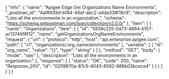 {
  "info": {
    "name": "Apigee Edge Get Organizations Name Environments",
    "_postman_id": "4af8939d-bf84-46af-abc2-a4da338f18c8",
    "description": "Lists all the environments in an organization.",
    "schema": "https://schema.getpostman.com/json/collection/v2.0.0/"
  },
  "item": [
    {
      "name": "Organizations",
      "item": [
        {
          "id": "5939c225-0d73-4664-b157-ac13746f8f12",
          "name": "getOrganizationsOrgNameEnvironments",
          "request": {
            "url": {
              "protocol": "http",
              "host": "api.enterprise.apigee.com",
              "path": [
                "v1",
                "organizations/:org_name/environments"
              ],
              "variable": [
                {
                  "id": "org_name",
                  "value": "{}",
                  "type": "string"
                }
              ]
            },
            "method": "GET",
            "body": {
              "mode": "raw"
            },
            "description": "Lists all the environments in an organization."
          },
          "response": [
            {
              "status": "OK",
              "code": 200,
              "name": "Response_200",
              "id": "0259870a-87c5-4043-8592-886b03bcece4"
            }
          ]
        }
      ]
    }
  ]
}